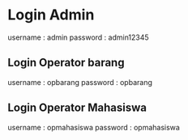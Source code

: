 # Login Admin
username : admin
password : admin12345

## Login Operator barang
username : opbarang
password : opbarang

## Login Operator Mahasiswa
username : opmahasiswa
password : opmahasiswa